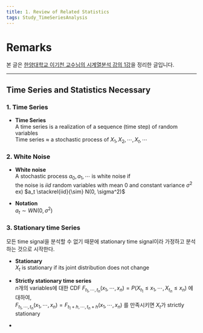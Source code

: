 ```yaml
---
title: 1. Review of Related Statistics
tags: Study_TimeSeriesAnalysis
---
```


# Remarks
본 글은 [한양대학교 이기천 교수님의 시계열분석 강의 1강](https://www.youtube.com/watch?v=hCl8zTYM4So&list=PLSN_PltQeOyjnE4AnJyQUlHXNwE_hVtKL&index=1)을 정리한 글입니다.

<!--more-->

---

## Time Series and Statistics Necessary
### 1. Time Series
- **Time Series** <br>
A time series is a realization of a sequence (time step) of random variables <br>
Time series $\approx$ a stochastic process of $X_1, X_2, \cdots, X_t, \cdots$ <br>

### 2. White Noise
- **White noise** <br>
A stochastic process $a_0, a_1, \cdots$ is white noise if <br>
the noise is $iid$ random variables with mean $0$ and constant variance $\sigma^2$ <br>
ex) $a_t \stackrel{iid}{\sim} N(0, \sigma^2)$

- **Notation** <br>
$a_t \sim WN(0, \sigma^2)$

### 3. Stationary time Series
모든 time signal을 분석할 수 없기 때문에 stationary time signal이라 가정하고 분석하는 것으로 시작한다.

- **Stationary** <br>
$X_t$ is stationary if its joint distribution does not change

- **Strictly stationary time series** <br>
$n$개의 variables에 대한 CDF $F_{t_1, \cdots, t_n}(x_1, \cdots, x_n) = P(X_{t_1} \leq x_1, \cdots, X_{t_n} \leq x_n)$ 에 대하여, <br>
$F_{t_1, \cdots, t_n}(x_1, \cdots, x_n) = F_{t_1+h, \cdots, t_n+h}(x_1, \cdots, x_n)$ 를 만족시키면 $X_t$가 strictly stationary

- 
